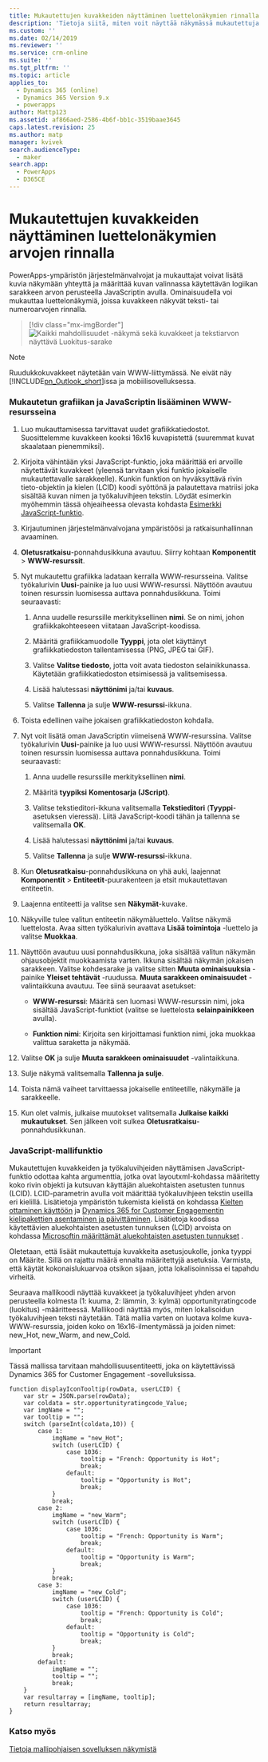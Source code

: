 ```yaml
---
title: Mukautettujen kuvakkeiden näyttäminen luettelonäkymien rinnalla PowerAppsilla | MicrosoftDocs
description: 'Tietoja siitä, miten voit näyttää näkymässä mukautettuja kuvakkeita'
ms.custom: ''
ms.date: 02/14/2019
ms.reviewer: ''
ms.service: crm-online
ms.suite: ''
ms.tgt_pltfrm: ''
ms.topic: article
applies_to:
  - Dynamics 365 (online)
  - Dynamics 365 Version 9.x
  - powerapps
author: Mattp123
ms.assetid: af866aed-2586-4b6f-bb1c-3519baae3645
caps.latest.revision: 25
ms.author: matp
manager: kvivek
search.audienceType:
  - maker
search.app:
  - PowerApps
  - D365CE
---
```

# <a name="display-custom-icons-alongside-values-in-list-views"></a>Mukautettujen kuvakkeiden näyttäminen luettelonäkymien arvojen rinnalla

<a name="GridIcons"></a>   

 PowerApps-ympäristön järjestelmänvalvojat ja mukauttajat voivat lisätä kuvia näkymään yhteyttä ja määrittää kuvan valinnassa käytettävän logiikan sarakkeen arvon perusteella JavaScriptin avulla. Ominaisuudella voi mukauttaa luettelonäkymiä, joissa kuvakkeen näkyvät teksti- tai numeroarvojen rinnalla. 

> [!div class="mx-imgBorder"] 
> ![](media/icon-in-opportunity-view.png "Kaikki mahdollisuudet -näkymä sekä kuvakkeet ja tekstiarvon näyttävä Luokitus-sarake")
  
> [!NOTE]
>  Ruudukkokuvakkeet näytetään vain WWW-liittymässä. Ne eivät näy [!INCLUDE[pn_Outlook_short](../../includes/pn-outlook-short.md)]issa ja mobiilisovelluksessa.  
  
### <a name="add-custom-graphics-and-javascript-as-web-resources"></a>Mukautetun grafiikan ja JavaScriptin lisääminen WWW-resursseina  
  
1.  Luo mukauttamisessa tarvittavat uudet grafiikkatiedostot. Suosittelemme kuvakkeen kooksi 16x16 kuvapistettä (suuremmat kuvat skaalataan pienemmiksi).  
  
2.  Kirjoita vähintään yksi JavaScript-funktio, joka määrittää eri arvoille näytettävät kuvakkeet (yleensä tarvitaan yksi funktio jokaiselle mukautettavalle sarakkeelle). Kunkin funktion on hyväksyttävä rivin tieto-objektin ja kielen (LCID) koodi syöttönä ja palautettava matriisi joka sisältää kuvan nimen ja työkaluvihjeen tekstin. Löydät esimerkin myöhemmin tässä ohjeaiheessa olevasta kohdasta [Esimerkki JavaScript-funktio](#SampleJavascript).  
  
3.  Kirjautuminen järjestelmänvalvojana ympäristöösi ja ratkaisunhallinnan avaaminen.  
  
4.  **Oletusratkaisu**-ponnahdusikkuna avautuu. Siirry kohtaan **Komponentit** > **WWW-resurssit**.  
  
5.  Nyt mukautettu grafiikka ladataan kerralla WWW-resursseina. Valitse työkalurivin **Uusi**-painike ja luo uusi WWW-resurssi. Näyttöön avautuu toinen resurssin luomisessa auttava ponnahdusikkuna. Toimi seuraavasti:  
  
    1.  Anna uudelle resurssille merkityksellinen **nimi**. Se on nimi, johon grafiikkakohteeseen viitataan JavaScript-koodissa.  
  
    2.  Määritä grafiikkamuodolle **Tyyppi**, jota olet käyttänyt grafiikkatiedoston tallentamisessa (PNG, JPEG tai GIF).  
  
    3.  Valitse **Valitse tiedosto**, jotta voit avata tiedoston selainikkunassa. Käytetään grafiikkatiedoston etsimisessä ja valitsemisessa.  
  
    4.  Lisää halutessasi **näyttönimi** ja/tai **kuvaus**.  
  
    5.  Valitse **Tallenna** ja sulje **WWW-resurssi**-ikkuna.  
  
6.  Toista edellinen vaihe jokaisen grafiikkatiedoston kohdalla.  
  
7.  Nyt voit lisätä oman JavaScriptin viimeisenä WWW-resurssina. Valitse työkalurivin **Uusi**-painike ja luo uusi WWW-resurssi. Näyttöön avautuu toinen resurssin luomisessa auttava ponnahdusikkuna. Toimi seuraavasti:  
  
    1.  Anna uudelle resurssille merkityksellinen **nimi**.  
  
    2.  Määritä **tyypiksi** **Komentosarja (JScript)**.  
  
    3.  Valitse tekstieditori-ikkuna valitsemalla **Tekstieditori** (**Tyyppi**-asetuksen vieressä). Liitä JavaScript-koodi tähän ja tallenna se valitsemalla **OK**.  
  
    4.  Lisää halutessasi **näyttönimi** ja/tai **kuvaus**.  
  
    5.  Valitse **Tallenna** ja sulje **WWW-resurssi**-ikkuna.  
  
8.  Kun **Oletusratkaisu**-ponnahdusikkuna on yhä auki, laajennat **Komponentit** > **Entiteetit**-puurakenteen ja etsit mukautettavan entiteetin.  
  
9. Laajenna entiteetti ja valitse sen **Näkymät**-kuvake.  
  
10. Näkyville tulee valitun entiteetin näkymäluettelo. Valitse näkymä luettelosta. Avaa sitten työkalurivin avattava **Lisää toimintoja** -luettelo ja valitse **Muokkaa**.  
  
11. Näyttöön avautuu uusi ponnahdusikkuna, joka sisältää valitun näkymän ohjausobjektit muokkaamista varten. Ikkuna sisältää näkymän jokaisen sarakkeen. Valitse kohdesarake ja valitse sitten **Muuta ominaisuuksia** -painike **Yleiset tehtävät** -ruudussa. **Muuta sarakkeen ominaisuudet** -valintaikkuna avautuu. Tee siinä seuraavat asetukset:  
  
    - **WWW-resurssi**: Määritä sen luomasi WWW-resurssin nimi, joka sisältää JavaScript-funktiot (valitse se luettelosta **selainpainikkeen** avulla).  
  
    - **Funktion nimi**: Kirjoita sen kirjoittamasi funktion nimi, joka muokkaa valittua saraketta ja näkymää.  
  
12. Valitse **OK** ja sulje **Muuta sarakkeen ominaisuudet** -valintaikkuna.  
  
13. Sulje näkymä valitsemalla **Tallenna ja sulje**.  
  
14. Toista nämä vaiheet tarvittaessa jokaiselle entiteetille, näkymälle ja sarakkeelle.  
  
15. Kun olet valmis, julkaise muutokset valitsemalla **Julkaise kaikki mukautukset**. Sen jälkeen voit sulkea **Oletusratkaisu**-ponnahdusikkunan.  
  
<a name="SampleJavascript"></a>   

### <a name="sample-javascript-function"></a>JavaScript-mallifunktio  
 Mukautettujen kuvakkeiden ja työkaluvihjeiden näyttämisen JavaScript-funktio odottaa kahta argumenttia, jotka ovat layoutxml-kohdassa määritetty koko rivin objekti ja kutsuvan käyttäjän aluekohtaisten asetusten tunnus (LCID). LCID-parametrin avulla voit määrittää työkaluvihjeen tekstin useilla eri kielillä. Lisätietoja ympäristön tukemista kielistä on kohdassa [Kielten ottaminen käyttöön](/dynamics365/customer-engagement/admin/enable-languages) ja [Dynamics 365 for Customer Engagementin kielipakettien asentaminen ja päivittäminen](/dynamics365/customer-engagement/on-premises/install-or-upgrade-language-packs). Lisätietoja koodissa käytettävien aluekohtaisten asetusten tunnuksen (LCID) arvoista on kohdassa [Microsoftin määrittämät aluekohtaisten asetusten tunnukset](https://go.microsoft.com/fwlink/?linkid=829588) .

  
 Oletetaan, että lisäät mukautettuja kuvakkeita asetusjoukolle, jonka tyyppi on Määrite. Sillä on rajattu määrä ennalta määritettyjä asetuksia. Varmista, että käytät kokonaislukuarvoa otsikon sijaan, jotta lokalisoinnissa ei tapahdu virheitä.  
  
 Seuraava mallikoodi näyttää kuvakkeet ja työkaluvihjeet yhden arvon perusteella kolmesta (1: kuuma, 2: lämmin, 3: kylmä) opportunityratingcode (luokitus) -määritteessä. Mallikoodi näyttää myös, miten lokalisoidun työkaluvihjeen teksti näytetään. Tätä mallia varten on luotava kolme kuva-WWW-resurssia, joiden koko on 16x16-ilmentymässä ja joiden nimet: new_Hot, new_Warm, and new_Cold.  

> [!IMPORTANT]
> Tässä mallissa tarvitaan mahdollisuusentiteetti, joka on käytettävissä Dynamics 365 for Customer Engagement -sovelluksissa.
  
```  
function displayIconTooltip(rowData, userLCID) {      
    var str = JSON.parse(rowData);  
    var coldata = str.opportunityratingcode_Value;  
    var imgName = "";  
    var tooltip = "";  
    switch (parseInt(coldata,10)) { 
        case 1:  
            imgName = "new_Hot";  
            switch (userLCID) {  
                case 1036:  
                    tooltip = "French: Opportunity is Hot";  
                    break;  
                default:  
                    tooltip = "Opportunity is Hot";  
                    break;  
            }  
            break;  
        case 2:  
            imgName = "new_Warm";  
            switch (userLCID) {  
                case 1036:  
                    tooltip = "French: Opportunity is Warm";  
                    break;  
                default:  
                    tooltip = "Opportunity is Warm";  
                    break;  
            }  
            break;  
        case 3:  
            imgName = "new_Cold";  
            switch (userLCID) {  
                case 1036:  
                    tooltip = "French: Opportunity is Cold";  
                    break;  
                default:  
                    tooltip = "Opportunity is Cold";  
                    break;  
            }  
            break;  
        default:  
            imgName = "";  
            tooltip = "";  
            break;  
    }  
    var resultarray = [imgName, tooltip];  
    return resultarray;  
}  
```  
  
 <!-- This results in displaying icons with tooltips in the **Rating** column that depend on the value in each row. The result could look like this:  
  
 ![Custom column graphics example](../customize/media/custom-column-graphics-example.png "Custom column graphics example")  -->
 
 ### <a name="see-also"></a>Katso myös
[Tietoja mallipohjaisen sovelluksen näkymistä](../model-driven-apps/create-edit-views.md)
